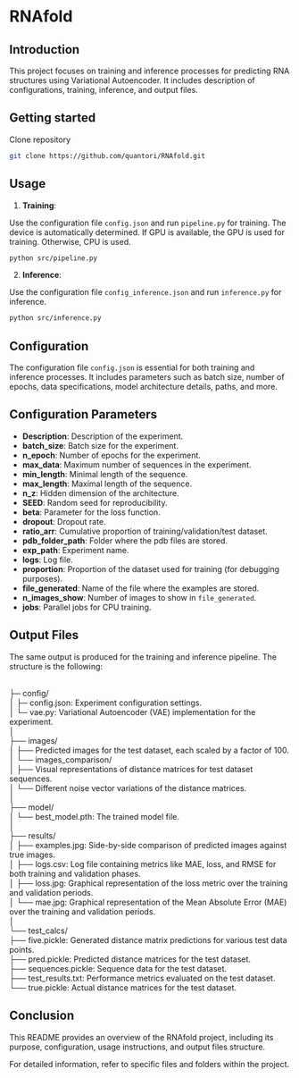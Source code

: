 # RNAfold 

## Introduction
This project focuses on training and inference processes for predicting RNA structures using Variational Autoencoder. It includes description of configurations, training, inference, and output files.


## Getting started 

Clone repository 

```bash
git clone https://github.com/quantori/RNAfold.git
```

## Usage

1. **Training**: 

Use the configuration file `config.json` and run `pipeline.py` for training. The device is automatically determined. If GPU is available, the GPU is used for training. Otherwise, CPU is used.

```bash 
python src/pipeline.py
```

2. **Inference**: 

Use the configuration file `config_inference.json` and run `inference.py` for inference.


```bash 
python src/inference.py
```

## Configuration
The configuration file `config.json` is essential for both training and inference processes. It includes parameters such as batch size, number of epochs, data specifications, model architecture details, paths, and more.

## Configuration Parameters
- **Description**: Description of the experiment.
- **batch_size**: Batch size for the experiment.
- **n_epoch**: Number of epochs for the experiment.
- **max_data**: Maximum number of sequences in the experiment.
- **min_length**: Minimal length of the sequence.
- **max_length**: Maximal length of the sequence.
- **n_z**: Hidden dimension of the architecture.
- **SEED**: Random seed for reproducibility.
- **beta**: Parameter for the loss function.
- **dropout**: Dropout rate.
- **ratio_arr**: Cumulative proportion of training/validation/test dataset.
- **pdb_folder_path**: Folder where the pdb files are stored.
- **exp_path**: Experiment name.
- **logs**: Log file.
- **proportion**: Proportion of the dataset used for training (for debugging purposes).
- **file_generated**: Name of the file where the examples are stored.
- **n_images_show**: Number of images to show in `file_generated`.
- **jobs**: Parallel jobs for CPU training.




## Output Files
The same output is produced for the training and inference pipeline. The structure is the following:


<br/>
├─ config/ <br/>
│   ├─ config.json: Experiment configuration settings.<br/>
│   └─ vae.py: Variational Autoencoder (VAE) implementation for the experiment.<br/>
│<br/>
├── images/<br/>
│   ├── Predicted images for the test dataset, each scaled by a factor of 100.<br/>
│   └── images_comparison/<br/>
│       ├── Visual representations of distance matrices for test dataset sequences.<br/>
│       └── Different noise vector variations of the distance matrices.<br/>
│<br/>
├── model/<br/>
│   └── best_model.pth: The trained model file.<br/>
│<br/>
├── results/<br/>
│   ├── examples.jpg: Side-by-side comparison of predicted images against true images.<br/>
│   ├── logs.csv: Log file containing metrics like MAE, loss, and RMSE for both training and validation phases.<br/>
│   ├── loss.jpg: Graphical representation of the loss metric over the training and validation periods.<br/>
│   └── mae.jpg: Graphical representation of the Mean Absolute Error (MAE) over the training and validation periods.<br/>
│<br/>
└── test_calcs/<br/>
    ├── five.pickle: Generated distance matrix predictions for various test data points.<br/>
    ├── pred.pickle: Predicted distance matrices for the test dataset.<br/>
    ├── sequences.pickle: Sequence data for the test dataset.<br/>
    ├── test_results.txt: Performance metrics evaluated on the test dataset.<br/>
    └── true.pickle: Actual distance matrices for the test dataset.<br/>


## Conclusion
This README provides an overview of the RNAfold project, including its purpose, configuration, usage instructions, and output files structure.

For detailed information, refer to specific files and folders within the project.